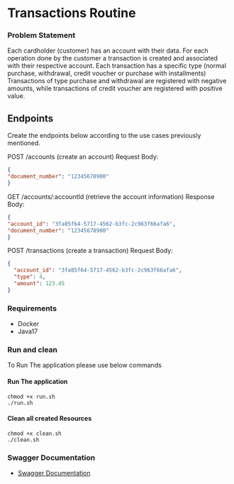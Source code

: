 # Transactions Routine

### Problem Statement
Each cardholder (customer) has an account with their data.
For each operation done by the customer a transaction is created and associated with their
respective account.
Each transaction has a specific type (normal purchase, withdrawal, credit voucher or
purchase with installments)
Transactions of type purchase and withdrawal are registered with negative amounts, while
transactions of credit voucher are registered with positive value.

## Endpoints
Create the endpoints below according to the use cases previously mentioned.

POST /accounts (create an account)
Request Body:
```json
{
"document_number": "12345678900"
}
```

GET /accounts/:accountId (retrieve the account information)
Response Body:
```json
{
"account_id": "3fa85f64-5717-4562-b3fc-2c963f66afa6",
"document_number": "12345678900"
}
```

POST /transactions (create a transaction)
Request Body:
```json
{
  "account_id": "3fa85f64-5717-4562-b3fc-2c963f66afa6",
  "type": 4,
  "amount": 123.45
}
```

### Requirements
* Docker
* Java17

### Run and clean

To Run The application please use below commands

#### Run The application
```agsl
chmod +x run.sh
./run.sh
```

#### Clean all created Resources
```agsl
chmod +x clean.sh
./clean.sh
```

### Swagger Documentation

* [Swagger Documentation](http://localhost:8080/swagger-ui.html)